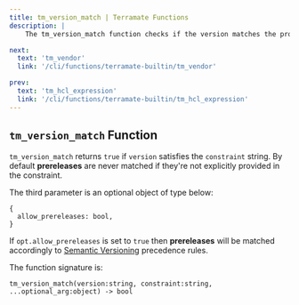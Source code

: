 ```yaml
---
title: tm_version_match | Terramate Functions
description: |
    The tm_version_match function checks if the version matches the provided constraint string.

next:
  text: 'tm_vendor'
  link: '/cli/functions/terramate-builtin/tm_vendor'

prev:
  text: 'tm_hcl_expression'
  link: '/cli/functions/terramate-builtin/tm_hcl_expression'
---
```


## `tm_version_match` Function

`tm_version_match` returns `true` if `version` satisfies the `constraint` string.
By default **prereleases** are never matched if they're not explicitly provided
in the constraint.

The third parameter is an optional object of type below:

```hcl
{
  allow_prereleases: bool,
}
```

If `opt.allow_prereleases` is set to `true` then **prereleases** will be matched
accordingly to [Semantic Versioning](https://semver.org/) precedence rules.

The function signature is:

```
tm_version_match(version:string, constraint:string, ...optional_arg:object) -> bool
```
